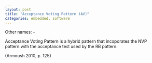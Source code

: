 ```yaml
---
layout: post
title: "Acceptance Voting Pattern (AV)"
categories: embedded, software
---
```


Other names: -

Acceptance Voting Pattern is a hybrid pattern that incoporates the NVP pattern with the acceptance test used by the RB pattern.

(Armoush 2010, p. 125)